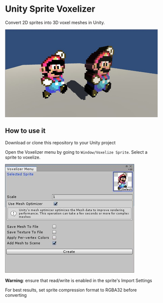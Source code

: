 # Unity Sprite Voxelizer

Convert 2D sprites into 3D voxel meshes in Unity.

<img src="./Docs/example.jpg" data-canonical-src="./Docs/example.jpg" width="500"/>

## How to use it

Download or clone this repository to your Unity project

Open the Voxelizer menu by going to `Window/Voxelize Sprite`. Select a sprite to voxelize.

<img src="./Docs/menu.jpg" data-canonical-src="./Docs/menu.jpg"/>

**Warning**: ensure that read/write is enabled in the sprite's Import Settings

For best results, set sprite compression format to RGBA32 before converting

